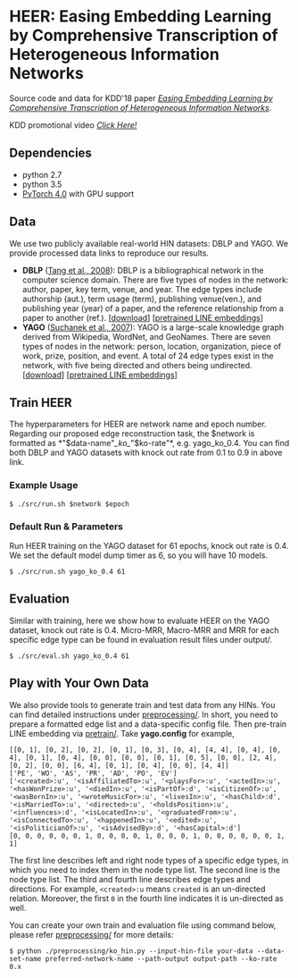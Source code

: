 # HEER: Easing Embedding Learning by Comprehensive Transcription of Heterogeneous Information Networks

Source code and data for KDD'18 paper *[Easing Embedding Learning by Comprehensive Transcription of
Heterogeneous Information Networks](https://arxiv.org/abs/1807.03490)*. 

KDD promotional video *[Click Here!](https://m.youtube.com/watch?v=LsOHdQ1Xdn8&feature=youtu.be)*
## Dependencies
* python 2.7
* python 3.5
* [PyTorch 4.0](https://pytorch.org/) with GPU support

## Data
We use two publicly available real-world HIN datasets: DBLP and YAGO. We provide processed data links to reproduce our results. 
* **DBLP** ([Tang et al., 2008](https://dl.acm.org/citation.cfm?id=1402008)): DBLP is a bibliographical network in the computer science domain. There are five types of nodes in the network: author, paper, key term, venue, and year. The edge types include authorship (aut.), term usage (term), publishing venue(ven.), and publishing year (year) of a paper, and the reference relationship from a paper to another (ref.). [[download](https://s3.us-east-2.amazonaws.com/heer-data/dblp.zip)] [[pretrained LINE embeddings](https://s3.us-east-2.amazonaws.com/heer-data/pretrained_dblp_emb.zip)]
* **YAGO** ([Suchanek et al., 2007](https://suchanek.name/work/publications/www2007.pdf)): YAGO is a large-scale knowledge graph derived from Wikipedia, WordNet, and GeoNames. There are seven types of nodes in the network: person, location, organization, piece of work, prize, position, and event. A total of 24 edge types exist in the network, with five being directed and others being undirected. [[download](https://s3.us-east-2.amazonaws.com/heer-data/yago.zip)] [[pretrained LINE embeddings](https://s3.us-east-2.amazonaws.com/heer-data/pretrained_yago_emb.zip)]

## Train HEER
The hyperparameters for HEER are network name and epoch number. Regarding our proposed edge reconstruction task, the $network is formatted as *"$data-name"*\_*ko*\_*"$ko-rate"*, e.g. yago_ko_0.4. You can find both DBLP and YAGO datasets with knock out rate from 0.1 to 0.9 in above link.
### Example Usage
```
$ ./src/run.sh $network $epoch
```
### Default Run & Parameters
Run HEER training on the YAGO dataset for 61 epochs, knock out rate is 0.4. We set the default model dump timer as 6, so you will have 10 models.
```
$ ./src/run.sh yago_ko_0.4 61
```

## Evaluation
Similar with training, here we show how to evaluate HEER on the YAGO dataset, knock out rate is 0.4. Micro-MRR, Macro-MRR and MRR for each specific edge type can be found in evaluation result files under output/. 
```
$ ./src/eval.sh yago_ko_0.4 61
```
## Play with Your Own Data
We also provide tools to generate train and test data from any HINs. You can find detailed instructions under [preprocessing/](https://github.com/GentleZhu/HEER/tree/master/preprocessing). In short, you need to prepare a formatted edge list and a data-specific config file. Then pre-train LINE embedding via [pretrain/](https://github.com/GentleZhu/HEER/tree/master/pretrain). Take **yago.config** for example, 
	
    [[0, 1], [0, 2], [0, 2], [0, 1], [0, 3], [0, 4], [4, 4], [0, 4], [0, 4], [0, 1], [0, 4], [0, 0], [0, 0], [0, 1], [0, 5], [0, 0], [2, 4], [0, 2], [0, 0], [6, 4], [0, 1], [0, 4], [0, 0], [4, 4]]
    ['PE', 'WO', 'AS', 'PR', 'AD', 'PO', 'EV']
    ['<created>:u', '<isAffiliatedTo>:u', '<playsFor>:u', '<actedIn>:u', '<hasWonPrize>:u', '<diedIn>:u', '<isPartOf>:d', '<isCitizenOf>:u', '<wasBornIn>:u', '<wroteMusicFor>:u', '<livesIn>:u', '<hasChild>:d', '<isMarriedTo>:u', '<directed>:u', '<holdsPosition>:u', '<influences>:d', '<isLocatedIn>:u', '<graduatedFrom>:u', '<isConnectedTo>:u', '<happenedIn>:u', '<edited>:u', '<isPoliticianOf>:u', '<isAdvisedBy>:d', '<hasCapital>:d']
    [0, 0, 0, 0, 0, 0, 1, 0, 0, 0, 0, 1, 0, 0, 0, 1, 0, 0, 0, 0, 0, 0, 1, 1]
  
The first line describes left and right node types of a specific edge types, in which you need to index them in the node type list. The second line is the node type list. The third and fourth line describes edge types and directions. For example, `<created>:u` means `created` is an un-directed relation. Moreover, the first `0` in the fourth line indicates it is un-directed as well.

You can create your own train and evaluation file using command below, please refer [preprocessing/](https://github.com/GentleZhu/HEER/blob/master/preprocessing/Readme.md) for more details:
```
$ python ./preprocessing/ko_hin.py --input-hin-file your-data --data-set-name preferred-network-name --path-output output-path --ko-rate 0.x
```
